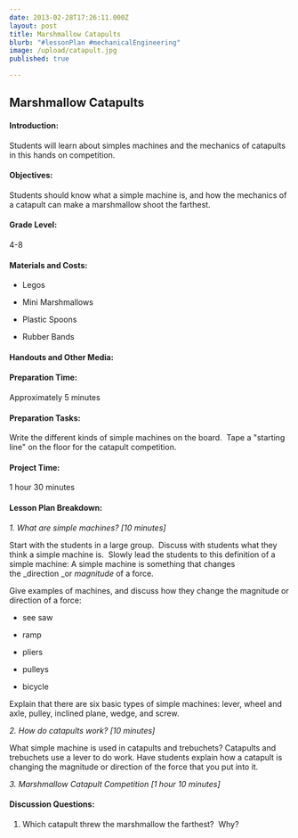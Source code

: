 ```yaml
---
date: 2013-02-28T17:26:11.000Z
layout: post
title: Marshmallow Catapults
blurb: "#lessonPlan #mechanicalEngineering"
image: /upload/catapult.jpg
published: true

---
```


## Marshmallow Catapults




#### Introduction:


Students will learn about simples machines and the mechanics of catapults in this hands on competition.


#### Objectives:


Students should know what a simple machine is, and how the mechanics of a catapult can make a marshmallow shoot the farthest.


#### Grade Level:


4-8

<!-- more -->


#### Materials and Costs:





	
  * Legos

	
  * Mini Marshmallows

	
  * Plastic Spoons

	
  * Rubber Bands




#### Handouts and Other Media:




#### Preparation Time:


Approximately 5 minutes


#### Preparation Tasks:


Write the different kinds of simple machines on the board.  Tape a "starting line" on the floor for the catapult competition.


#### Project Time:


1 hour 30 minutes


#### Lesson Plan Breakdown:


_1. What are simple machines? [10 minutes]_

Start with the students in a large group.  Discuss with students what they think a simple machine is.  Slowly lead the students to this definition of a simple machine: A simple machine is something that changes the _direction _or _magnitude_ of a force.

Give examples of machines, and discuss how they change the magnitude or direction of a force:



	
  * see saw

	
  * ramp

	
  * pliers

	
  * pulleys

	
  * bicycle




Explain that there are six basic types of simple machines: lever, wheel and axle, pulley, inclined plane, wedge, and screw.





_2. How do catapults work? [10 minutes]_

What simple machine is used in catapults and trebuchets? Catapults and trebuchets use a lever to do work. Have students explain how a catapult is changing the magnitude or direction of the force that you put into it.



_3. Marshmallow Catapult Competition [1 hour 10 minutes]_


#### Discussion Questions:


1. Which catapult threw the marshmallow the farthest?  Why?
